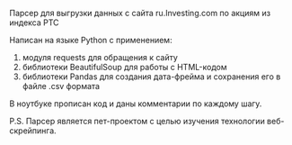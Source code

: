 Парсер для выгрузки данных с сайта ru.Investing.com по акциям из индекса РТС

Написан на языке Python c применением:
  1. модуля requests для обращения к сайту
  2. библиотеки BeautifulSoup для работы с HTML-кодом
  3. библиотеки Pandas для создания дата-фрейма и сохранения его в файле .csv формата

В ноутбуке прописан код и даны комментарии по каждому шагу.

P.S. Парсер является пет-проектом с целью изучения технологии веб-скрейпинга.
